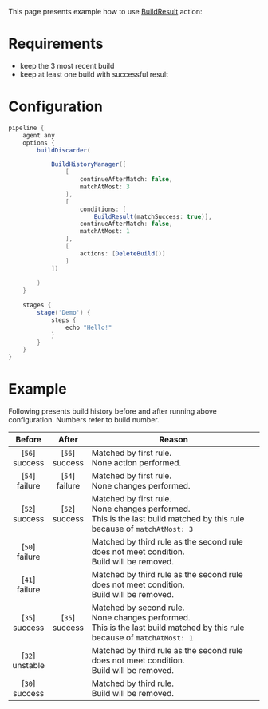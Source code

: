 This page presents example how to use [BuildResult](https://github.com/jenkinsci/build-history-manager-plugin/blob/master/src/main/java/pl/damianszczepanik/jenkins/buildhistorymanager/model/conditions/BuildResultCondition.java) action:

# Requirements
- keep the 3 most recent build
- keep at least one build with successful result

# Configuration
```groovy
pipeline {
    agent any
    options {
        buildDiscarder(

            BuildHistoryManager([
                [
                    continueAfterMatch: false,
                    matchAtMost: 3
                ],
                [
                    conditions: [
                        BuildResult(matchSuccess: true)],
                    continueAfterMatch: false,
                    matchAtMost: 1
                ],
                [
                    actions: [DeleteBuild()]
                ]
            ])
            
        )
    }

    stages {
        stage('Demo') {
            steps {
                echo "Hello!"
            }
        }
    }
}
```

# Example

Following presents build history before and after running above configuration. Numbers refer to build number.

| Before | After | Reason |
|-|-|-|
| <div align="center">[`56`]<br>success</div> | <div align="center">[`56`]<br>success</div> | Matched by first rule.<br>None action performed. |
| <div align="center">[`54`]<br>failure</div> | <div align="center">[`54`]<br>failure</div> | Matched by first rule.<br>None changes performed. |
| <div align="center">[`52`]<br>success</div> | <div align="center">[`52`]<br>success</div> | Matched by first rule.<br> None changes performed.<br>This is the last build matched by this rule because of `matchAtMost: 3` |
| <div align="center">[`50`]<br>failure</div> |  | Matched by third rule as the second rule does not meet condition.<br>Build will be removed. |
| <div align="center">[`41`]<br>failure</div> |  | Matched by third rule as the second rule does not meet condition.<br>Build will be removed. |
| <div align="center">[`35`]<br>success</div> | <div align="center">[`35`]<br>success</div> | Matched by second rule.<br>None changes performed.<br>This is the last build matched by this rule because of `matchAtMost: 1` |
| <div align="center">[`32`]<br>unstable</div> |  | Matched by third rule as the second rule does not meet condition.<br>Build will be removed. |
| <div align="center">[`30`]<br>success</div> |  | Matched by third rule.<br>Build will be removed. |
